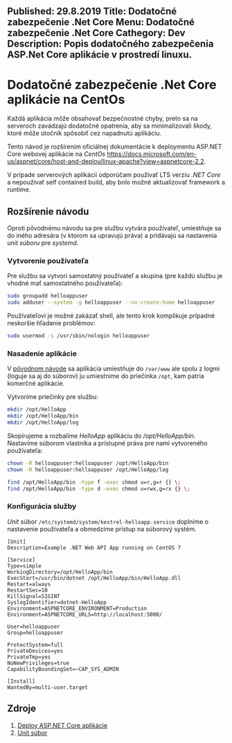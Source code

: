 Published: 29.8.2019
Title: Dodatočné zabezpečenie .Net Core
Menu: Dodatočné zabezpečenie .Net Core
Cathegory: Dev
Description: Popis dodatočného zabezpečenia ASP.Net Core aplikácie v prostredí linuxu.
---
# Dodatočné zabezpečenie .Net Core aplikácie na CentOs
Každá aplikácia môže obsahovať bezpečnostné chyby, preto sa na serveroch zavádzajú dodatočné opatrenia,
aby sa minimalizovali škody, ktoré môže útočník spôsobiť cez napadnutú aplikáciu.

Tento návod je rozšírením oficiálnej dokumentácie k deploymentu ASP.NET Core webovej aplikácie na _CentOs_ 
<https://docs.microsoft.com/en-us/aspnet/core/host-and-deploy/linux-apache?view=aspnetcore-2.2>.

V prípade serverových aplikácií odporúčam používať LTS verziu _.NET Core_ a nepoužívať self&nbsp;contained build,
aby bolo možné aktualizovať framework a runtime.

## Rozšírenie návodu
Oproti pôvodnému návodu sa pre službu vytvára používateľ, umiestňuje sa do iného adresára (v ktorom sa upravujú práva)
a pridávajú sa nastavenia  _unit súboru_ pre _systemd_.

### Vytvorenie používateľa
Pre službu sa vytvorí samostatný používateľ a skupina (pre každú službu je vhodné mať samostatného používateľa):

```bash
sudo groupadd helloappuser
sudo adduser --system -g helloappuser --no-create-home helloappuser
```

Používateľovi je možné zakázať shell, ale tento krok komplikuje prípadné neskoršie hľadanie problémov:

```bash
sudo usermod -s /usr/sbin/nologin helloappuser
```

### Nasadenie aplikácie
V [pôvodnom návode](https://docs.microsoft.com/en-us/aspnet/core/host-and-deploy/linux-apache?view=aspnetcore-2.2>) sa aplikácia umiestňuje do `/var/www` ale spolu z logmi (loguje sa aj do súborov) ju umiestnime do priečinka `/opt`, kam patria komerčné aplikácie.

Vytvoríme priečinky pre službu:
```bash
mkdir /opt/HelloApp
mkdir /opt/HelloApp/bin
mkdir /opt/HelloApp/log
```

Skopírujeme a rozbalíme _HelloApp_ aplikáciu do _/opt/HelloApp/bin_.
Nastavíme súborom vlastníka a prístupné práva pre nami vytvoreného používateľa:
```bash
chown -R helloappuser:helloappuser /opt/HelloApp/bin
chown -R helloappuser:helloappuser /opt/HelloApp/log

find /opt/HelloApp/bin -type f -exec chmod u=r,g=r {} \;
find /opt/HelloApp/bin -type d -exec chmod u=rwx,g=rx {} \;
```

### Konfigurácia služby
_Unit_ súbor `/etc/systemd/system/kestrel-helloapp.service` doplníme o nastavenie používateľa a obmedzíme prístup na súborový systém.

```
[Unit]
Description=Example .NET Web API App running on CentOS 7

[Service]
Type=simple
WorkingDirectory=/opt/HelloApp/bin
ExecStart=/usr/bin/dotnet /opt/HelloApp/bin/HelloApp.dll
Restart=always
RestartSec=10
KillSignal=SIGINT
SyslogIdentifier=dotnet-HelloApp
Environment=ASPNETCORE_ENVIRONMENT=Production 
Environment=ASPNETCORE_URLS=http://localhost:5000/

User=helloappuser
Group=helloappuser

ProtectSystem=full
PrivateDevices=yes
PrivateTmp=yes
NoNewPrivileges=true
CapabilityBoundingSet=~CAP_SYS_ADMIN

[Install]
WantedBy=multi-user.target
```

## Zdroje
1. [Deploy ASP.NET Core aplikácie](https://docs.microsoft.com/en-us/aspnet/core/host-and-deploy/linux-apache?view=aspnetcore-2.2)
1. [Unit súbor](https://www.freedesktop.org/software/systemd/man/systemd.exec.html)
